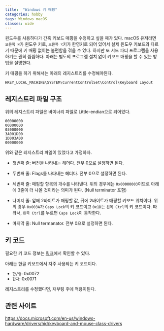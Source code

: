 ```yaml
---
title:  "Windows 키 매핑"
categories: hobby
tags: Windows macOS
classes: wide
---
```


윈도우를 사용하다가 간혹 키보드 매핑을 수정하고 싶을 때가 있다. macOS 유저라면 `오른쪽 ⌘`가 윈도우 키로, `오른쪽 ⌥`키가 한영키로 되어 있어서 실제 윈도우 키보드와 다르기 때문에 키 매핑 없이는 불편함을 겪을 수 있다. 하지만 또 서드 파티 프로그램을 사용하기는 괜히 찝찝하다. 아래는 별도의 프로그램 설치 없이 키보드 매핑을 할 수 있는 방법을 설명한다.

키 매핑을 하기 위해서는 아래의 레지스트리를 수정해야된다.

`HKEY_LOCAL_MACHINE\SYSTEM\CurrentControlSet\Control\Keyboard Layout`

## 레지스트리 파일 구조

위의 레지스트리 파일은 바이너리 파일로 Little-endian으로 되어있다.

```
00000000
00000000
03000000
3A001D00
1D003A00
00000000
```

위와 같은 레지스트리 파일이 있었다고 가정하자.

- 첫번째 줄: 버전을 나타내는 헤더다. 전부 0으로 설정하면 된다.

- 두번째 줄: Flags를 나타내는 헤더다. 전부 0으로 설정하면 된다.

- 세번째 줄: 매핑할 항목의 개수를 나타낸다. 위의 경우에는 `0x00000003`이므로 아래에 3줄이 더 나올 것이라는 의미가 된다. (Null terminator 포함)

- 나머지 줄: 앞에 2바이트가 매핑할 값, 뒤에 2바이트가 매핑할 키보드 위치이다. 위의 경우 `0x003A`가 `Caps Lock`의 키 코드이고 `0x1D`는 `왼쪽 Ctrl`의 키 코드이다. 따라서, `왼쪽 Ctrl`를 누르면 `Caps Lock`이 동작한다.

- 마지막 줄: Null termanator. 전부 0으로 설정하면 된다.

## 키 코드

필요한 키 코드 정보는 [링크](https://www.win.tue.nl/~aeb/linux/kbd/scancodes-1.html)에서 확인할 수 있다.

아래는 한글 키보드에서 자주 사용되는 키 코드이다.

- `한/영`: 0x0072
- `한자`: 0x0071

레지스트리를 수정했다면, 재부팅 후에 적용이된다.

## 관련 사이트

<https://docs.microsoft.com/en-us/windows-hardware/drivers/hid/keyboard-and-mouse-class-drivers>
